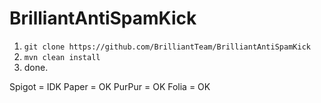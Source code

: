 # BrilliantAntiSpamKick
1. ` git clone https://github.com/BrilliantTeam/BrilliantAntiSpamKick `
2. ` mvn clean install `
3. done.

Spigot = IDK
Paper = OK
PurPur = OK
Folia = OK
